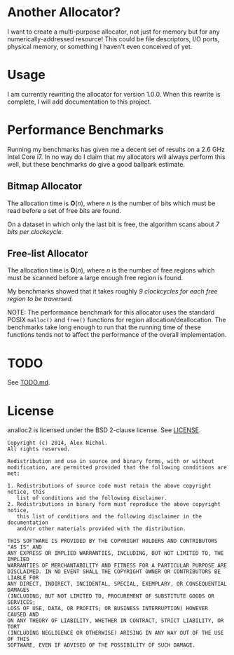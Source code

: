 # Another Allocator?

I want to create a multi-purpose allocator, not just for memory but for any numerically-addressed resource! This could be file descriptors, I/O ports, physical memory, or something I haven't even conceived of yet.

# Usage

I am currently rewriting the allocator for version 1.0.0. When this rewrite is complete, I will add documentation to this project.

# Performance Benchmarks

Running my benchmarks has given me a decent set of results on a 2.6 GHz Intel Core i7. In no way do I claim that my allocators will always perform this well, but these benchmarks do give a good ballpark estimate.

## Bitmap Allocator

The allocation time is **O**(*n*), where *n* is the number of bits which must be read before a set of free bits are found.

On a dataset in which only the last bit is free, the algorithm scans about *7 bits per clockcycle*.

## Free-list Allocator

The allocation time is **O**(*n*), where *n* is the number of free regions which must be scanned before a large enough free region is found.

My benchmarks showed that it takes roughly *9 clockcycles for each free region to be traversed*.

NOTE: The performance benchmark for this allocator uses the standard POSIX `malloc()` and `free()` functions for region allocation/deallocation. The benchmarks take long enough to run that the running time of these functions tends not to affect the performance of the overall implementation.

# TODO

See [TODO.md](TODO.md).

# License

analloc2 is licensed under the BSD 2-clause license. See [LICENSE](https://github.com/unixpickle/analloc2/blob/master/LICENSE).

```
Copyright (c) 2014, Alex Nichol.
All rights reserved.

Redistribution and use in source and binary forms, with or without
modification, are permitted provided that the following conditions are met:

1. Redistributions of source code must retain the above copyright notice, this
   list of conditions and the following disclaimer. 
2. Redistributions in binary form must reproduce the above copyright notice,
   this list of conditions and the following disclaimer in the documentation
   and/or other materials provided with the distribution.

THIS SOFTWARE IS PROVIDED BY THE COPYRIGHT HOLDERS AND CONTRIBUTORS "AS IS" AND
ANY EXPRESS OR IMPLIED WARRANTIES, INCLUDING, BUT NOT LIMITED TO, THE IMPLIED
WARRANTIES OF MERCHANTABILITY AND FITNESS FOR A PARTICULAR PURPOSE ARE
DISCLAIMED. IN NO EVENT SHALL THE COPYRIGHT OWNER OR CONTRIBUTORS BE LIABLE FOR
ANY DIRECT, INDIRECT, INCIDENTAL, SPECIAL, EXEMPLARY, OR CONSEQUENTIAL DAMAGES
(INCLUDING, BUT NOT LIMITED TO, PROCUREMENT OF SUBSTITUTE GOODS OR SERVICES;
LOSS OF USE, DATA, OR PROFITS; OR BUSINESS INTERRUPTION) HOWEVER CAUSED AND
ON ANY THEORY OF LIABILITY, WHETHER IN CONTRACT, STRICT LIABILITY, OR TORT
(INCLUDING NEGLIGENCE OR OTHERWISE) ARISING IN ANY WAY OUT OF THE USE OF THIS
SOFTWARE, EVEN IF ADVISED OF THE POSSIBILITY OF SUCH DAMAGE.
```
